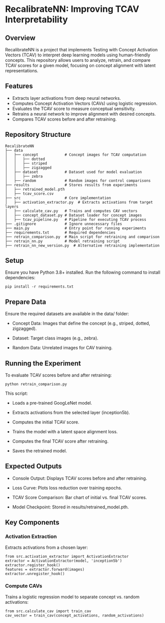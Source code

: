 # RecalibrateNN: Improving TCAV Interpretability


## Overview

RecalibrateNN is a project that implements Testing with Concept Activation Vectors (TCAV) to interpret deep learning models using human-friendly concepts. This repository allows users to analyze, retrain, and compare TCAV scores for a given model, focusing on concept alignment with latent representations.


## Features

* Extracts layer activations from deep neural networks.
* Computes Concept Activation Vectors (CAVs) using logistic regression.
* Evaluates the TCAV score to measure conceptual sensitivity.
* Retrains a neural network to improve alignment with desired concepts.
* Compares TCAV scores before and after retraining.

## Repository Structure

```
RecalibrateNN
├── data
│   ├── concept            # Concept images for TCAV computation
│   │   ├── dotted
│   │   ├── striped
│   │   ├── zigzagged
│   ├── dataset            # Dataset used for model evaluation
│   │   ├── zebra
│   ├── random             # Random images for control comparisons
├── results                # Stores results from experiments
│   ├── retrained_model.pth
│   ├── tcav_score.csv
├── src                    # Core implementation
│   ├── activation_extractor.py  # Extracts activations from target layers
│   ├── calculate_cav.py   # Trains and computes CAV vectors
│   ├── concept_dataset.py # Dataset loader for concept images
│   ├── tcav_pipeline.py   # Pipeline for executing TCAV process
├── .gitignore             # Ignore unnecessary files
├── main.py                # Entry point for running experiments
├── requirements.txt       # Required dependencies
├── retrain_comparison.py  # Main script for retraining and comparison
├── retrain_nn.py          # Model retraining script
├── retrain_nn_new_version.py  # Alternative retraining implementation
```


## Setup

Ensure you have Python 3.8+ installed. Run the following command to install dependencies:

```aiignore
pip install -r requirements.txt
```

## Prepare Data

Ensure the required datasets are available in the data/ folder:

* Concept Data: Images that define the concept (e.g., striped, dotted, zigzagged).

* Dataset: Target class images (e.g., zebra).

* Random Data: Unrelated images for CAV training.

## Running the Experiment

To evaluate TCAV scores before and after retraining:

```aiignore
python retrain_comparison.py
```

This script:

* Loads a pre-trained GoogLeNet model.

* Extracts activations from the selected layer (inception5b).

* Computes the initial TCAV score.

* Trains the model with a latent space alignment loss.

* Computes the final TCAV score after retraining.

* Saves the retrained model.


## Expected Outputs

* Console Output: Displays TCAV scores before and after retraining.

* Loss Curve: Plots loss reduction over training epochs.

* TCAV Score Comparison: Bar chart of initial vs. final TCAV scores.

* Model Checkpoint: Stored in results/retrained_model.pth.

## Key Components

### Activation Extraction
Extracts activations from a chosen layer:
```aiignore
from src.activation_extractor import ActivationExtractor
extractor = ActivationExtractor(model, 'inception5b')
extractor.register_hook()
features = extractor.forward(images)
extractor.unregister_hook()
```

### Compute CAVs

Trains a logistic regression model to separate concept vs. random activations:

```aiignore
from src.calculate_cav import train_cav
cav_vector = train_cav(concept_activations, random_activations)
```


